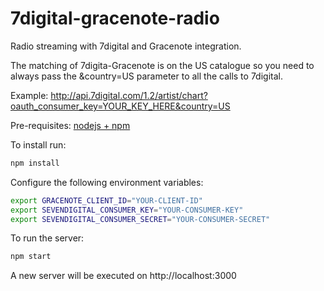7digital-gracenote-radio
========================

Radio streaming with 7digital and Gracenote integration.

The matching of 7digita-Gracenote is on the US catalogue so you need to always pass the &country=US parameter to all the calls to 7digital.

Example: http://api.7digital.com/1.2/artist/chart?oauth_consumer_key=YOUR_KEY_HERE&country=US

Pre-requisites: [nodejs + npm](http://nodejs.org)

To install run: 
```bash
npm install
```

Configure the following environment variables:
```bash
export GRACENOTE_CLIENT_ID="YOUR-CLIENT-ID"
export SEVENDIGITAL_CONSUMER_KEY="YOUR-CONSUMER-KEY"
export SEVENDIGITAL_CONSUMER_SECRET="YOUR-CONSUMER-SECRET"
```

To run the server: 
```bash
npm start
```

A new server will be executed on http://localhost:3000
